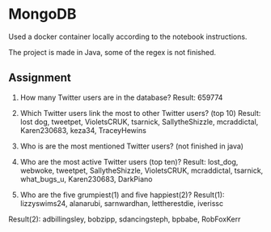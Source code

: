 # MongoDB
Used a docker container locally according to the notebook instructions.

The project is made in Java, some of the regex is not finished.

## Assignment

1. How many Twitter users are in the database?
Result:
659774

2. Which Twitter users link the most to other Twitter users? (top 10)
Result:
lost dog, tweetpet, VioletsCRUK, tsarnick, SallytheShizzle, mcraddictal, Karen230683, keza34, TraceyHewins

3. Who is are the most mentioned Twitter users? (not finished in java)

4. Who are the most active Twitter users (top ten)? 
Result:
lost_dog, webwoke, tweetpet, SallytheShizzle, VioletsCRUK, mcraddictal, tsarnick, what_bugs_u, Karen230683, DarkPiano

5. Who are the five grumpiest(1) and five happiest(2)?
Result(1):
lizzyswims24,
alanarubi,
sarnwardhan,
lettherestdie,
iverissc

Result(2):
adbillingsley,
bobzipp,
sdancingsteph,
bpbabe,
RobFoxKerr
